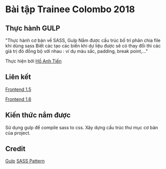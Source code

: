 # Bài tập Trainee Colombo 2018

## Thực hành GULP

"Thực hành cơ bản về SASS, Gulp
Nắm được cấu trúc bố trí phân chia file khi dùng sass
Biết các tạo các biến khi dự liệu được sẽ có thay đổi thì các giá trị đó đồng bộ với nhau : ví dụ màu sắc, padding, break point,..."

Thực hiện bởi [Hồ Anh Tiến](https://github.com/komatsu98)

## Liên kết

[Frontend 1.5](https://github.com/komatsu98/gulp-sass-1)

[Frontend 1.6](https://github.com/komatsu98/gulp-sass-2)
## Kiến thức nắm được

Sử dụng gulp để compile sass to css.
Xây dựng cấu trúc thư mục cơ bản của project.
## Credit
[Gulp](https://css-tricks.com/gulp-for-beginners/)
[SASS Pattern](https://sass-guidelin.es/#the-7-1-pattern)

